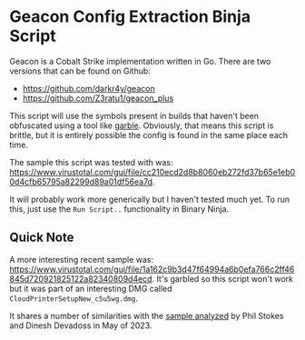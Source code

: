 # Geacon Config Extraction Binja Script

Geacon is a Cobalt Strike implementation written in Go. There are two versions that can be found on Github:

- https://github.com/darkr4y/geacon
- https://github.com/Z3ratu1/geacon_plus

This script will use the symbols present in builds that haven't been obfuscated using a tool like [garble](https://github.com/burrowers/garble]). Obviously, that means this script is brittle, but it is entirely possible the config is found in the same place each time.

The sample this script was tested with was: https://www.virustotal.com/gui/file/cc210ecd2d8b8060eb272fd37b65e1eb00d4cfb65795a82299d89a01df56ea7d.

It will probably work more generically but I haven't tested much yet. To run this, just use the `Run Script..` functionality in Binary Ninja.

## Quick Note

A more interesting recent sample was: https://www.virustotal.com/gui/file/1a162c9b3d47f64994a6b0efa766c2ff46845d720921825122a82340809d4ecd.
It's garbled so this script won't work but it was part of an interesting DMG called `CloudPrinterSetupNew_c5u5wg.dmg`.

It shares a number of similarities with the [sample analyzed](https://www.sentinelone.com/blog/geacon-brings-cobalt-strike-capabilities-to-macos-threat-actors/) by Phil Stokes and Dinesh Devadoss in May of 2023.
